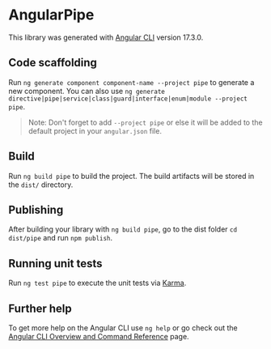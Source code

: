 # AngularPipe

This library was generated with [Angular CLI](https://github.com/angular/angular-cli) version 17.3.0.

## Code scaffolding

Run `ng generate component component-name --project pipe` to generate a new component. You can also use `ng generate directive|pipe|service|class|guard|interface|enum|module --project pipe`.
> Note: Don't forget to add `--project pipe` or else it will be added to the default project in your `angular.json` file.

## Build

Run `ng build pipe` to build the project. The build artifacts will be stored in the `dist/` directory.

## Publishing

After building your library with `ng build pipe`, go to the dist folder `cd dist/pipe` and run `npm publish`.

## Running unit tests

Run `ng test pipe` to execute the unit tests via [Karma](https://karma-runner.github.io).

## Further help

To get more help on the Angular CLI use `ng help` or go check out the [Angular CLI Overview and Command Reference](https://angular.io/cli) page.
